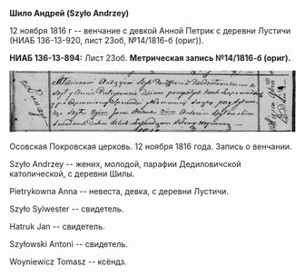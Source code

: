 **Шило Андрей (Szyło Andrzey)**

12 ноября 1816 г -- венчание с девкой Анной Петрик с деревни Лустичи
(НИАБ 136-13-920, лист 23об, №14/1816-б (ориг)).

**НИАБ 136-13-894:** Лист 23об. **Метрическая запись №14/1816-б
(ориг).**

![](./media/d5b22979480bd5eb267e51e1b9f6ba945b04b6be.png)

Осовская Покровская церковь. 12 ноября 1816 года. Запись о венчании.

Szyło Andrzey -- жених, молодой, парафии Дедиловичской католической, с
деревни Шилы.

Pietrykowna Anna -- невеста, девка, с деревни Лустичи.

Szyło Sylwester -- свидетель.

Hatruk Jan -- свидетель.

Szyłowski Antoni -- свидетель.

Woyniewicz Tomasz -- ксёндз.
